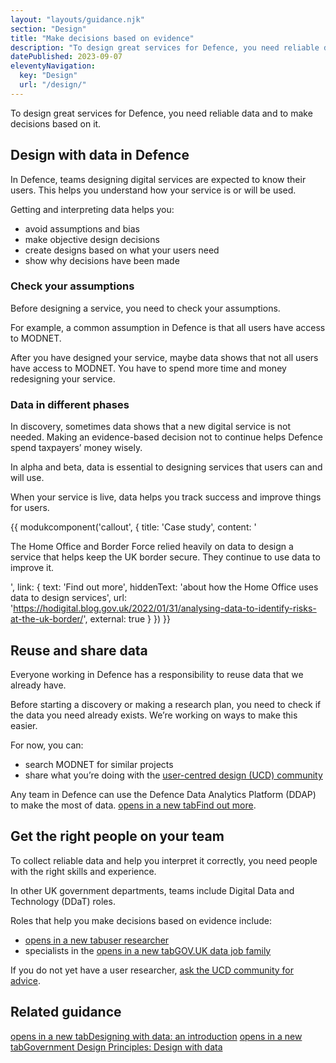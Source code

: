 ```yaml
---
layout: "layouts/guidance.njk"
section: "Design"
title: "Make decisions based on evidence"
description: "To design great services for Defence, you need reliable data and to make decisions based on it. Find out more."
datePublished: 2023-09-07
eleventyNavigation:
  key: "Design"
  url: "/design/"
---
```


To design great services for Defence, you need reliable data and to make decisions based on it. 


## Design with data in Defence

In Defence, teams designing digital services are expected to know their users. This helps you understand how your service is or will be used.

Getting and interpreting data helps you: 

- avoid assumptions and bias
- make objective design decisions
- create designs based on what your users need
- show why decisions have been made

### Check your assumptions

Before designing a service, you need to check your assumptions. 

For example, a common assumption in Defence is that all users have access to MODNET. 

After you have designed your service, maybe data shows that not all users have access to MODNET. You have to spend more time and money redesigning your service.

### Data in different phases 

In discovery, sometimes data shows that a new digital service is not needed. Making an evidence-based decision not to continue helps Defence spend taxpayers’ money wisely. 

In alpha and beta, data is essential to designing services that users can and will use. 

When your service is live, data helps you track success and improve things for users.

{{ modukcomponent('callout', {
  title: 'Case study',
  content: '<p>The Home Office and Border Force relied heavily on data to design a service that helps keep the UK border secure. They continue to use data to improve it. </p>',
  link: {
    text: 'Find out more',
    hiddenText: 'about how the Home Office uses data to design services',
    url: 'https://hodigital.blog.gov.uk/2022/01/31/analysing-data-to-identify-risks-at-the-uk-border/',
    external: true
  }
}) }}

## Reuse and share data 

Everyone working in Defence has a responsibility to reuse data that we already have. 

Before starting a discovery or making a research plan, you need to check if the data you need already exists. We’re working on ways to make this easier. 

For now, you can: 

- search MODNET for similar projects 
- share what you’re doing with the [user-centred design (UCD) community](/your-community/user-centred-design/)

Any team in Defence can use the Defence Data Analytics Platform (DDAP) to make the most of data. <a href="https://data-ai.service.mod.gov.uk/" target="_blank"> <span class="govuk-visually-hidden">opens in a new tab</span>Find out more</a>.

## Get the right people on your team

To collect reliable data and help you interpret it correctly, you need people with the right skills and experience. 

In other UK government departments, teams include Digital Data and Technology (DDaT) roles. 

Roles that help you make decisions based on evidence include:

- <a href="https://www.gov.uk/guidance/user-researcher" target="_blank"> <span class="govuk-visually-hidden">opens in a new tab</span>user researcher</a>
- specialists in the <a href="https://www.gov.uk/government/collections/digital-data-and-technology-profession-capability-framework#data-job-family" target="_blank"> <span class="govuk-visually-hidden">opens in a new tab</span>GOV.UK data job family</a>

If you do not yet have a user researcher, [ask the UCD community for advice](/your-community/user-centred-design/).

## Related guidance

<a href="https://www.gov.uk/service-manual/design/designing-with-data-an-introduction" target="_blank"> <span class="govuk-visually-hidden">opens in a new tab</span>Designing with data: an introduction</a> 
<a href="https://www.gov.uk/guidance/government-design-principles#design-with-data" target="_blank"> <span class="govuk-visually-hidden">opens in a new tab</span>Government Design Principles: Design with data</a>
